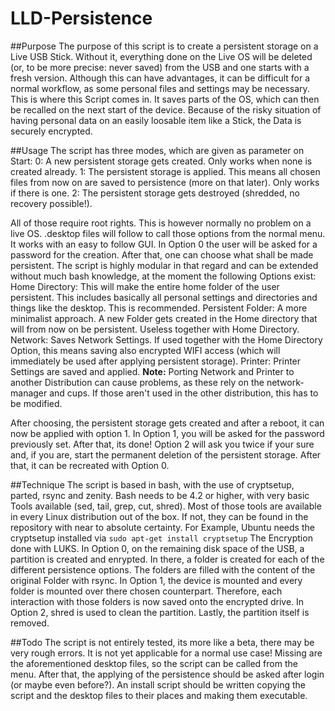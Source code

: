 # LLD-Persistence

##Purpose
The purpose of this script is to create a persistent storage on a Live USB Stick. Without it, everything done on the Live OS will be deleted (or, to be more precise: never saved) from the USB and one starts with a fresh version. 
Although this can have advantages, it can be difficult for a normal workflow, as some personal files and settings may be necessary. This is where this Script comes in. It saves parts of the OS, 
which can then be recalled on the next start of the device. Because of the risky situation of having personal data on an easily loosable item like a Stick, the Data is securely encrypted.

##Usage
The script has three modes, which are given as parameter on Start:
0: A new persistent storage gets created. Only works when none is created already.
1: The persistent storage is applied. This means all chosen files from now on are saved to persistence (more on that later). Only works if there is one.
2: The persistent storage gets destroyed (shredded, no recovery possible!).

All of those require root rights. This is however normally no problem on a live OS. .desktop files will follow to call those options from the normal menu.
It works with an easy to follow GUI. In Option 0 the user will be asked for a password for the creation. After that, one can choose what shall be made persistent. 
The script is highly modular in that regard and can be extended without much bash knowledge, at the moment the following Options exist:
Home Directory: This will make the entire home folder of the user persistent. This includes basically all personal settings and directories and things like the desktop. This is recommended.
Persistent Folder: A more minimalist approach. A new Folder gets created in the Home directory that will from now on be persistent. Useless together with Home Directory.
Network: Saves Network Settings. If used together with the Home Directory Option, this means saving also encrypted WIFI access (which will immediately be used after applying persistent storage).
Printer: Printer Settings are saved and applied. 
**Note:** Porting Network and Printer to another Distribution can cause problems, as these rely on the network-manager and cups. If those aren't used in the other distribution, this has to be modified. 

After choosing, the persistent storage gets created and after a reboot, it can now be applied with option 1.
In Option 1, you will be asked for the password previously set. After that, its done!
Option 2 will ask you twice if your sure and, if you are, start the permanent deletion of the persistent storage. After that, it can be recreated with Option 0.

##Technique
The script is based in bash, with the use of cryptsetup, parted, rsync and zenity. Bash needs to be 4.2 or higher, with 
very basic Tools available (sed, tail, grep, cut, shred). Most of those tools are available in every Linux distribution out of the box. If not, they can be found in the repository with near to absolute certainty. 
For Example, Ubuntu needs the cryptsetup installed via
`sudo apt-get install cryptsetup`
The Encryption done with LUKS. In Option 0, on the remaining disk space of the USB, a partition is created and enrypted. In there, a folder is created for each of the different persistence options. 
The folders are filled with the content of the original Folder with rsync. In Option 1, the device is mounted and every folder is mounted over there chosen counterpart. 
Therefore, each interaction with those folders is now saved onto the encrypted drive. In Option 2, shred is used to clean the partition. Lastly, the partition itself is removed.

##Todo
The script is not entirely tested, its more like a beta, there may be very rough errors. It is not yet applicable for a normal use case! 
Missing are the aforementioned desktop files, so the script can be called from the menu. After that, the applying of the persistence should be asked after login (or maybe even before?). 
An install script should be written copying the script and the desktop files to their places and making them executable.
